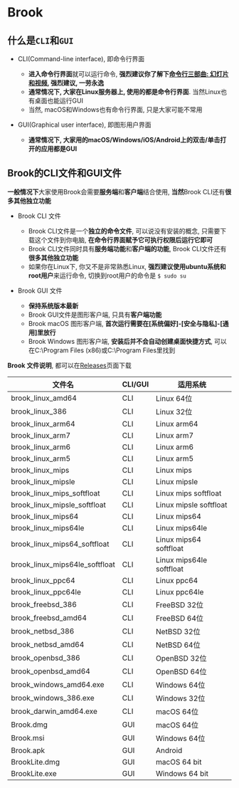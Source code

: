 # Brook

## 什么是`CLI`和`GUI`

- CLI(Command-line interface), 即命令行界面

    - **进入命令行界面**就可以运行命令, **强烈建议你了解下[命令行三部曲: 幻灯片和视频](https://talks.txthinking.com/), 强烈建议, 一劳永逸**
    - **通常情况下, 大家在Linux服务器上, 使用的都是命令行界面**. 当然Linux也有桌面也能运行GUI
    - 当然, macOS和Windows也有命令行界面, 只是大家可能不常用

- GUI(Graphical user interface), 即图形用户界面

    - **通常情况下, 大家用的macOS/Windows/iOS/Android上的双击/单击打开的应用都是GUI**

## Brook的CLI文件和GUI文件

**一般情况下**大家使用Brook会需要**服务端**和**客户端**结合使用, **当然**Brook CLI还有**很多其他独立功能**

- Brook CLI 文件

    - Brook CLI文件是一个**独立的命令文件**, 可以说没有安装的概念, 只需要下载这个文件到你电脑, **在命令行界面赋予它可执行权限后运行它即可**
    - Brook CLI文件同时具有**服务端功能**和**客户端的功能**, Brook CLI文件还有**很多其他独立功能**
    - 如果你在Linux下, 你又不是非常熟悉Linux, **强烈建议使用ubuntu系统和root用户**来运行命令, 切换到root用户的命令是 `$ sudo su`

- Brook GUI 文件

    - **保持系统版本最新**
    - Brook GUI文件是图形客户端, 只具有**客户端功能**
    - Brook macOS 图形客户端, **首次运行需要在[系统偏好]-[安全与隐私]-[通用]里放行**
    - Brook Windows 图形客户端, **安装后并不会自动创建桌面快捷方式**, 可以在C:\Program Files (x86)或C:\Program Files里找到

**Brook 文件说明**, 都可以在[Releases](https://github.com/txthinking/brook/releases/tag/v20210214)页面下载

| 文件名 | CLI/GUI | 适用系统 |
| --- | --- | --- |
| brook_linux_amd64 | CLI| Linux 64位 |
| brook_linux_386 | CLI| Linux 32位 |
| brook_linux_arm64 | CLI| Linux arm64 |
| brook_linux_arm7 | CLI| Linux arm7 |
| brook_linux_arm6 | CLI| Linux arm6 |
| brook_linux_arm5 | CLI| Linux arm5 |
| brook_linux_mips | CLI| Linux mips |
| brook_linux_mipsle | CLI| Linux mipsle |
| brook_linux_mips_softfloat | CLI| Linux mips softfloat |
| brook_linux_mipsle_softfloat | CLI| Linux mipsle softfloat |
| brook_linux_mips64 | CLI| Linux mips64 |
| brook_linux_mips64le | CLI| Linux mips64le |
| brook_linux_mips64_softfloat | CLI| Linux mips64 softfloat |
| brook_linux_mips64le_softfloat | CLI| Linux mips64le softfloat |
| brook_linux_ppc64 | CLI| Linux ppc64 |
| brook_linux_ppc64le | CLI| Linux ppc64le |
| brook_freebsd_386 | CLI| FreeBSD 32位 |
| brook_freebsd_amd64| CLI| FreeBSD 64位 |
| brook_netbsd_386 | CLI| NetBSD 32位 |
| brook_netbsd_amd64 | CLI| NetBSD 64位 |
| brook_openbsd_386 | CLI| OpenBSD 32位 |
| brook_openbsd_amd64| CLI| OpenBSD 64位 |
| brook_windows_amd64.exe| CLI| Windows 64位 |
| brook_windows_386.exe| CLI| Windows 32位 |
| brook_darwin_amd64.exe| CLI| macOS 64位 |
| Brook.dmg | GUI| macOS 64位 |
| Brook.msi | GUI| Windows 64位 |
| Brook.apk | GUI| Android |
| BrookLite.dmg | GUI| macOS 64 bit |
| BrookLite.exe | GUI| Windows 64 bit |
